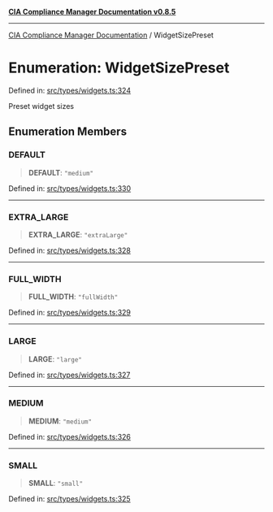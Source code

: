 [**CIA Compliance Manager Documentation v0.8.5**](../README.md)

***

[CIA Compliance Manager Documentation](../globals.md) / WidgetSizePreset

# Enumeration: WidgetSizePreset

Defined in: [src/types/widgets.ts:324](https://github.com/Hack23/cia-compliance-manager/blob/b799ef22d9067d09cc69eaeddf109ac9dcdce934/src/types/widgets.ts#L324)

Preset widget sizes

## Enumeration Members

### DEFAULT

> **DEFAULT**: `"medium"`

Defined in: [src/types/widgets.ts:330](https://github.com/Hack23/cia-compliance-manager/blob/b799ef22d9067d09cc69eaeddf109ac9dcdce934/src/types/widgets.ts#L330)

***

### EXTRA\_LARGE

> **EXTRA\_LARGE**: `"extraLarge"`

Defined in: [src/types/widgets.ts:328](https://github.com/Hack23/cia-compliance-manager/blob/b799ef22d9067d09cc69eaeddf109ac9dcdce934/src/types/widgets.ts#L328)

***

### FULL\_WIDTH

> **FULL\_WIDTH**: `"fullWidth"`

Defined in: [src/types/widgets.ts:329](https://github.com/Hack23/cia-compliance-manager/blob/b799ef22d9067d09cc69eaeddf109ac9dcdce934/src/types/widgets.ts#L329)

***

### LARGE

> **LARGE**: `"large"`

Defined in: [src/types/widgets.ts:327](https://github.com/Hack23/cia-compliance-manager/blob/b799ef22d9067d09cc69eaeddf109ac9dcdce934/src/types/widgets.ts#L327)

***

### MEDIUM

> **MEDIUM**: `"medium"`

Defined in: [src/types/widgets.ts:326](https://github.com/Hack23/cia-compliance-manager/blob/b799ef22d9067d09cc69eaeddf109ac9dcdce934/src/types/widgets.ts#L326)

***

### SMALL

> **SMALL**: `"small"`

Defined in: [src/types/widgets.ts:325](https://github.com/Hack23/cia-compliance-manager/blob/b799ef22d9067d09cc69eaeddf109ac9dcdce934/src/types/widgets.ts#L325)
